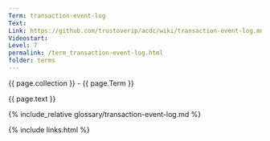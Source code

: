 ```yaml
---
Term: transaction-event-log
Text: 
Link: https://github.com/trustoverip/acdc/wiki/transaction-event-log.md
Videostart: 
Level: 7
permalink: /term_transaction-event-log.html
folder: terms
---
```


{{ page.collection }} - {{ page.Term }}

   {{ page.text }}

{% include_relative glossary/transaction-event-log.md %}

 {% include links.html %} 
